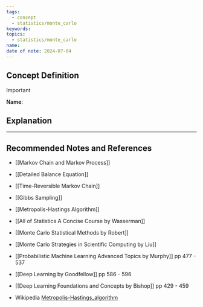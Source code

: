 ```yaml
---
tags:
  - concept
  - statistics/monte_carlo
keywords: 
topics:
  - statistics/monte_carlo
name: 
date of note: 2024-07-04
---
```


## Concept Definition

>[!important]
>**Name**: 



## Explanation





-----------
##  Recommended Notes and References


- [[Markov Chain and Markov Process]]
- [[Detailed Balance Equation]]
- [[Time-Reversible Markov Chain]]

- [[Gibbs Sampling]]
- [[Metropolis-Hastings Algorithm]]

- [[All of Statistics A Concise Course by Wasserman]]
- [[Monte Carlo Statistical Methods by Robert]]
- [[Monte Carlo Strategies in Scientific Computing by Liu]]

- [[Probabilistic Machine Learning Advanced Topics by Murphy]] pp 477 - 537
- [[Deep Learning by Goodfellow]] pp 586 - 596
- [[Deep Learning Foundations and Concepts by Bishop]] pp 429 - 459

- Wikipedia [Metropolis-Hastings_algorithm](https://en.wikipedia.org/wiki/Metropolis%E2%80%93Hastings_algorithm)